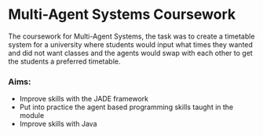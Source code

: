 # Multi-Agent Systems Coursework

The coursework for Multi-Agent Systems, the task was to create a timetable system for a university where students would input what times they wanted and did not want classes and the agents would swap with each other to get the students a preferred timetable.

### Aims:
* Improve skills with the JADE framework
* Put into practice the agent based programming skills taught in the module
* Improve skills with Java
